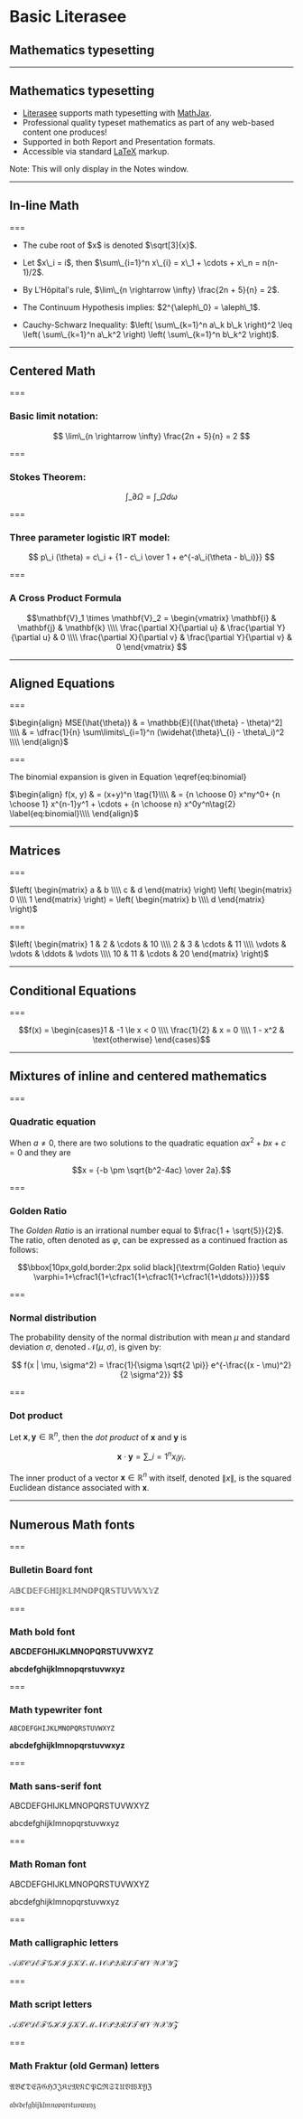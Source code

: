 # Basic Literasee
## Mathematics typesetting

---

## Mathematics typesetting

- [Literasee](http://literasee.io) supports math typesetting with [MathJax](https://www.mathjax.org/).
- Professional quality typeset mathematics as part of any web-based content one produces!
- Supported in both Report and Presentation formats.
- Accessible via standard [LaTeX](https://www.latex-project.org/) markup.

Note:
This will only display in the Notes window.

---

## In-line Math

===

- <p class="fragment">The cube root of $x$ is denoted $\sqrt[3]{x}$.</p>
- <p class="fragment">Let $x\_i = i$, then $\sum\_{i=1}^n x\_{i} = x\_1 + \cdots + x\_n = n(n-1)/2$.</p>
- <p class="fragment">By L'Hôpital's rule, $\lim\_{n \rightarrow \infty} \frac{2n + 5}{n} = 2$.</p>
- <p class="fragment">The Continuum Hypothesis implies: $2^{\aleph\_0} = \aleph\_1$.</p>
- <p class="fragment">Cauchy-Schwarz Inequality: $\left( \sum\_{k=1}^n a\_k b\_k \right)^2 \leq \left( \sum\_{k=1}^n a\_k^2 \right) \left( \sum\_{k=1}^n b\_k^2 \right)$.</p>

---

## Centered Math

===

### Basic limit notation:

$$
\lim\_{n \rightarrow \infty} \frac{2n + 5}{n} = 2
$$

===

### Stokes Theorem:

$$
\int\_{\partial \Omega} = \int\_\Omega d\omega
$$

===

### Three parameter logistic IRT model:

$$
p\_i (\theta) = c\_i + {1 - c\_i \over 1 + e^{-a\_i(\theta - b\_i)}}
$$

===

### A Cross Product Formula

$$\mathbf{V}_1 \times \mathbf{V}_2 =  \begin{vmatrix}
\mathbf{i} & \mathbf{j} & \mathbf{k} \\\\
\frac{\partial X}{\partial u} &  \frac{\partial Y}{\partial u} & 0 \\\\
\frac{\partial X}{\partial v} &  \frac{\partial Y}{\partial v} & 0
\end{vmatrix}  $$

---

## Aligned Equations

===

$\begin{align} MSE(\hat{\theta}) & = \mathbb{E}[(\hat{\theta} - \theta)^2] \\\\ & = \dfrac{1}{n} \sum\limits\_{i=1}^n (\widehat{\theta}\_{i} - \theta\_i)^2 \\\\ \end{align}$

===

The binomial expansion is given in Equation \eqref{eq:binomial}

$\begin{align} f(x, y) & = (x+y)^n \tag{1}\\\\ & = {n \choose 0} x^ny^0+ {n \choose 1} x^{n-1}y^1 + \cdots + {n \choose n} x^0y^n\tag{2} \label{eq:binomial}\\\\ \end{align}$

---

## Matrices

===

$\left( \begin{matrix} a & b \\\\ c & d \end{matrix} \right) \left( \begin{matrix} 0 \\\\ 1 \end{matrix} \right) = \left( \begin{matrix} b \\\\ d \end{matrix} \right)$

===

$\left( \begin{matrix} 1 & 2 & \cdots & 10 \\\\ 2 & 3 & \cdots & 11 \\\\ \vdots & \vdots & \ddots & \vdots \\\\ 10 & 11 & \cdots & 20 \end{matrix} \right)$

---

## Conditional Equations

===

$$f(x) = \begin{cases}1 & -1 \le x < 0 \\\\ \frac{1}{2} & x = 0 \\\\ 1 - x^2 & \text{otherwise} \end{cases}$$

---

## Mixtures of inline and centered mathematics

===

### Quadratic equation

When $a \ne 0$, there are two solutions to the quadratic equation $ax^2 + bx + c = 0$ and they are

$$x = {-b \pm \sqrt{b^2-4ac} \over 2a}.$$

===

### Golden Ratio

The _Golden Ratio_ is an irrational number equal to $\frac{1 + \sqrt{5}}{2}$. The ratio, often denoted as $\varphi$, can be expressed as a continued fraction as follows:

$$\bbox[10px,gold,border:2px solid black]{\textrm{Golden Ratio} \equiv \varphi=1+\cfrac1{1+\cfrac1{1+\cfrac1{1+\cfrac1{1+\ddots}}}}}$$

===

### Normal distribution

The probability density of the normal distribution with mean $\mu$ and standard deviation $\sigma$, denoted $\mathcal{N}(\mu, \sigma)$, is given by:

$$
f(x | \mu, \sigma^2) = \frac{1}{\sigma \sqrt{2 \pi}} e^{-\frac{(x - \mu)^2}{2 \sigma^2}}
$$

===

### Dot product

Let $\mathbf{x}, \mathbf{y} \in \mathbb{R}^n$, then the _dot product_ of $\mathbf{x}$ and $\mathbf{y}$ is

$$
\mathbf{x} \cdot \mathbf{y} = \sum\_{i=1}^n x_i y_i.
$$

The inner product of a vector $\mathbf{x} \in \mathbb{R}^n$ with itself, denoted $\lVert x \rVert$, is the squared Euclidean distance associated
with $\mathbf{x}$.


---

## Numerous Math fonts

===

### Bulletin Board font

$\mathbb{ABCDEFGHIJKLMNOPQRSTUVWXYZ}$

===

### Math bold font

$\mathbf{ABCDEFGHIJKLMNOPQRSTUVWXYZ}$

$\mathbf{abcdefghijklmnopqrstuvwxyz}$

===

### Math typewriter font

$\mathtt{ABCDEFGHIJKLMNOPQRSTUVWXYZ}$

$\mathbf{abcdefghijklmnopqrstuvwxyz}$

===

### Math sans-serif font

$\mathsf{ABCDEFGHIJKLMNOPQRSTUVWXYZ}$

$\mathsf{abcdefghijklmnopqrstuvwxyz}$


===

### Math Roman font

$\mathrm{ABCDEFGHIJKLMNOPQRSTUVWXYZ}$

$\mathrm{abcdefghijklmnopqrstuvwxyz}$

===

### Math calligraphic letters

$\mathcal{ABCDEFGHIJKLMNOPQRSTUVWXYZ}$

===

### Math script letters

$\mathscr{ABCDEFGHIJKLMNOPQRSTUVWXYZ}$

===

### Math Fraktur (old German) letters

$\mathfrak{ABCDEFGHIJKLMNOPQRSTUVWXYZ}$

$\mathfrak{abcdefghijklmnopqrstuvwxyz}$
